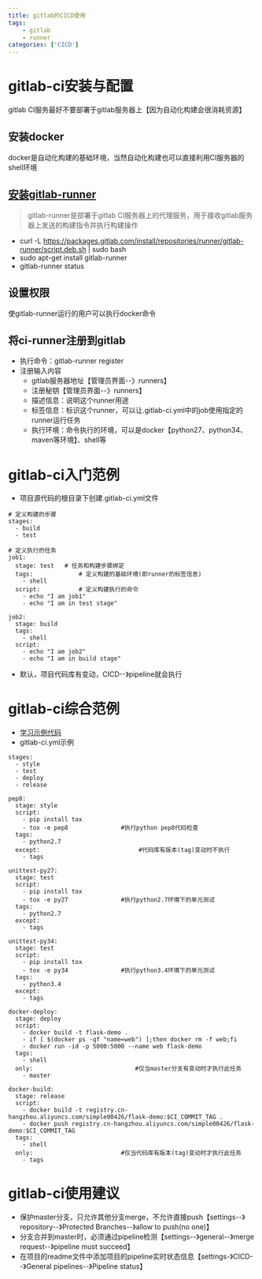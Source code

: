 ```yaml
---
title: gitlab的CICD使用
tags:
    - gitlab
    - runner
categories: ['CICD']
---
```

# gitlab-ci安装与配置
gitlab CI服务最好不要部署于gitlab服务器上【因为自动化构建会很消耗资源】
## 安装docker
docker是自动化构建的基础环境，当然自动化构建也可以直接利用CI服务器的shell环境

## [安装gitlab-runner](https://docs.gitlab.com/runner/install/linux-repository.html)
>gitlab-runner是部署于gitlab CI服务器上的代理服务，用于接收gitlab服务器上发送的构建指令并执行构建操作
    
- curl -L https://packages.gitlab.com/install/repositories/runner/gitlab-runner/script.deb.sh | sudo bash
- sudo apt-get install gitlab-runner
- gitlab-runner status

## 设置权限
使gitlab-runner运行的用户可以执行docker命令

## 将ci-runner注册到gitlab
* 执行命令：gitlab-runner register
* 注册输入内容
    - gitlab服务器地址【管理员界面--》runners】
    - 注册秘钥【管理员界面--》runners】
    - 描述信息：说明这个runner用途
    - 标签信息：标识这个runner，可以让.gitlab-ci.yml中的job使用指定的runner运行任务
    - 执行环境：命令执行的环境，可以是docker【python27、python34、maven等环境】、shell等

# gitlab-ci入门范例
* 项目源代码的根目录下创建.gitlab-ci.yml文件
```
# 定义构建的步骤
stages:
  - build
  - test

# 定义执行的任务
job1:
  stage: test   # 任务和构建步骤绑定
  tags:             # 定义构建的基础环境(即runner的标签信息)
    - shell 
  script:           # 定义构建执行的命令
    - echo "I am job1"
    - echo "I am in test stage"

job2:
  stage: build
  tags:
    - shell
  script:
    - echo "I am job2"
    - echo "I am in build stage"
```
* 默认，项目代码库有变动，CICD--》pipeline就会执行

# gitlab-ci综合范例
* [学习示例代码](https://github.com/imooc-course/docker-cloud-flask-demo)
* gitlab-ci.yml示例
```
stages:
  - style
  - test
  - deploy
  - release

pep8:
  stage: style
  script:
    - pip install tox
    - tox -e pep8               #执行python pep8代码检查
  tags:
    - python2.7
  except:                            #代码库有版本(tag)变动时不执行
    - tags

unittest-py27:
  stage: test
  script:
    - pip install tox
    - tox -e py27               #执行python2.7环境下的单元测试
  tags:
    - python2.7
  except:
    - tags

unittest-py34:
  stage: test
  script:
    - pip install tox
    - tox -e py34               #执行python3.4环境下的单元测试
  tags:
    - python3.4
  except:
    - tags

docker-deploy:
  stage: deploy
  script:
    - docker build -t flask-demo .
    - if [ $(docker ps -qf "name=web") ];then docker rm -f web;fi
    - docker run -id -p 5000:5000 --name web flask-demo 
  tags:
    - shell
  only:                             #仅当master分支有变动时才执行此任务
    - master

docker-build:
  stage: release
  script:
    - docker build -t registry.cn-hangzhou.aliyuncs.com/simple00426/flask-demo:$CI_COMMIT_TAG . 
    - docker push registry.cn-hangzhou.aliyuncs.com/simple00426/flask-demo:$CI_COMMIT_TAG
  tags:
    - shell
  only:                         #仅当代码库有版本(tag)变动时才执行此任务
    - tags
```

# gitlab-ci使用建议
* 保护master分支，只允许其他分支merge，不允许直接push【settings--》repository--》Protected Branches--》allow to push(no one)】
* 分支合并到master时，必须通过pipeline检测【settings--》general--》merge request--》pipeline must succeed】
* 在项目的readme文件中添加项目的pipeline实时状态信息【settings-》CICD--》General pipelines--》Pipeline status】
